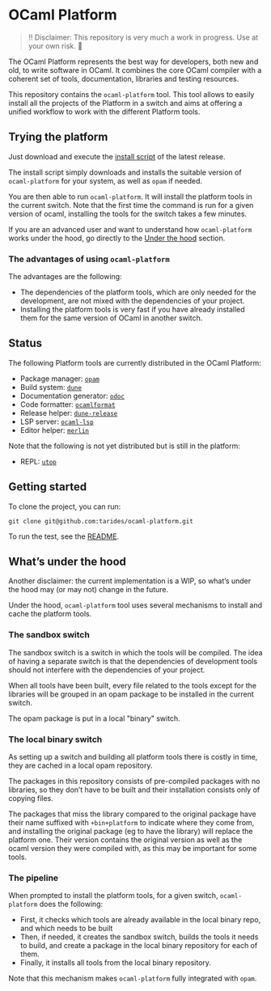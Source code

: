 # OCaml Platform

> :bangbang: Disclaimer: This repository is very much a work in progress. Use at your own risk. :wrench:

The OCaml Platform represents the best way for developers, both new and old, to write software in OCaml. It combines the core OCaml compiler with a coherent set of tools, documentation, libraries and testing resources.

This repository contains the `ocaml-platform` tool. This tool allows to easily install all the projects of the Platform in a switch and aims at offering a unified workflow to work with the different Platform tools.

## Trying the platform

Just download and execute the [install script](https://github.com/tarides/ocaml-platform/releases/download/0.0.1-alpha/installer.sh) of the latest release.

The install script simply downloads and installs the suitable version of `ocaml-platform` for your system, as well as `opam` if needed.

You are then able to run `ocaml-platform`. It will install the platform tools in the current switch. Note that the first time the command is run for a given version of ocaml, installing the tools for the switch takes a few minutes.

If you are an advanced user and want to understand how `ocaml-platform` works under the hood, go directly to the [Under the hood](#whats-under-the-hood) section.

### The advantages of using `ocaml-platform`

The advantages are the following:

- The dependencies of the platform tools, which are only needed for the development, are not mixed with the dependencies of your project.
- Installing the platform tools is very fast if you have already installed them for the same version of OCaml in another switch.

## Status

The following Platform tools are currently distributed in the OCaml Platform:

- Package manager: [`opam`](https://github.com/ocaml/opam)
- Build system: [`dune`](https://github.com/ocaml/dune)
- Documentation generator: [`odoc`](https://github.com/ocaml/odoc)
- Code formatter: [`ocamlformat`](https://github.com/ocaml/ocamlformat)
- Release helper: [`dune-release`](https://github.com/ocaml/dune-release)
- LSP server: [`ocaml-lsp`](https://github.com/ocaml/ocaml-lsp)
- Editor helper: [`merlin`](https://github.com/ocaml/merlin)

Note that the following is not yet distributed but is still in the platform:

- REPL: [`utop`](https://github.com/ocaml/utop)

## Getting started

To clone the project, you can run:

```
git clone git@github.com:tarides/ocaml-platform.git
```

To run the test, see the [README](https://github.com/tarides/ocaml-platform/blob/main/test/README.md).

## What’s under the hood

Another disclaimer: the current implementation is a WIP, so what’s under the hood may (or may not) change in the future.

Under the hood, `ocaml-platform` tool uses several mechanisms to install and cache the platform tools.

### The sandbox switch

The sandbox switch is a switch in which the tools will be compiled. The idea of having a separate switch is that the dependencies of development tools should not interfere with the dependencies of your project.

When all tools have been built, every file related to the tools except for the libraries will be grouped in an opam package to be installed in the current switch.

The opam package is put in a local "binary" switch.

### The local binary switch

As setting up a switch and building all platform tools there is costly in time, they are cached in a local opam repository.

The packages in this repository consists of pre-compiled packages with no libraries, so they don’t have to be built and their installation consists only of copying files.

The packages that miss the library compared to the original package have their name suffixed with `+bin+platform` to indicate where they come from, and installing the original package (eg to have the library) will replace the platform one. Their version contains the original version as well as the ocaml version they were compiled with, as this may be important for some tools.

### The pipeline

When prompted to install the platform tools, for a given switch, `ocaml-platform` does the following:
- First, it checks which tools are already available in the local binary repo, and which needs to be built
- Then, if needed, it creates the sandbox switch, builds the tools it needs to build, and create a package in the local binary repository for each of them.
- Finally, it installs all tools from the local binary repository.

Note that this mechanism makes `ocaml-platform` fully integrated with `opam`.
